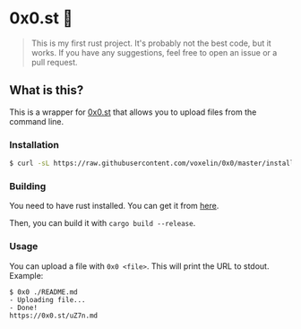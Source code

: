 # 0x0.st 🦄

> This is my first rust project. It's probably not the best code, but it works. If you have any suggestions, feel free to open an issue or a pull request.

## What is this?

This is a wrapper for [0x0.st](https://0x0.st) that allows you to upload files from the command line.

### Installation

```bash
$ curl -sL https://raw.githubusercontent.com/voxelin/0x0/master/install.sh | sh
```

### Building

You need to have rust installed. You can get it from [here](https://www.rust-lang.org/tools/install).

Then, you can build it with `cargo build --release`.

### Usage

You can upload a file with `0x0 <file>`. This will print the URL to stdout.
Example:

```
$ 0x0 ./README.md
- Uploading file...
- Done!
https://0x0.st/uZ7n.md
```
